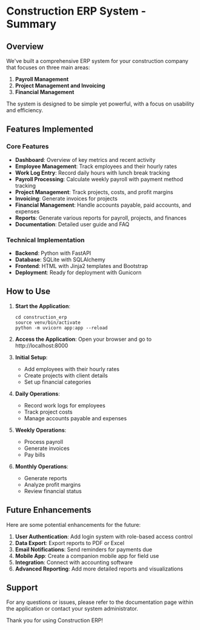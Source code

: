 # Construction ERP System - Summary

## Overview

We've built a comprehensive ERP system for your construction company that focuses on three main areas:

1. **Payroll Management**
2. **Project Management and Invoicing**
3. **Financial Management**

The system is designed to be simple yet powerful, with a focus on usability and efficiency.

## Features Implemented

### Core Features

- **Dashboard**: Overview of key metrics and recent activity
- **Employee Management**: Track employees and their hourly rates
- **Work Log Entry**: Record daily hours with lunch break tracking
- **Payroll Processing**: Calculate weekly payroll with payment method tracking
- **Project Management**: Track projects, costs, and profit margins
- **Invoicing**: Generate invoices for projects
- **Financial Management**: Handle accounts payable, paid accounts, and expenses
- **Reports**: Generate various reports for payroll, projects, and finances
- **Documentation**: Detailed user guide and FAQ

### Technical Implementation

- **Backend**: Python with FastAPI
- **Database**: SQLite with SQLAlchemy
- **Frontend**: HTML with Jinja2 templates and Bootstrap
- **Deployment**: Ready for deployment with Gunicorn

## How to Use

1. **Start the Application**:
   ```
   cd construction_erp
   source venv/bin/activate
   python -m uvicorn app:app --reload
   ```

2. **Access the Application**:
   Open your browser and go to http://localhost:8000

3. **Initial Setup**:
   - Add employees with their hourly rates
   - Create projects with client details
   - Set up financial categories

4. **Daily Operations**:
   - Record work logs for employees
   - Track project costs
   - Manage accounts payable and expenses

5. **Weekly Operations**:
   - Process payroll
   - Generate invoices
   - Pay bills

6. **Monthly Operations**:
   - Generate reports
   - Analyze profit margins
   - Review financial status

## Future Enhancements

Here are some potential enhancements for the future:

1. **User Authentication**: Add login system with role-based access control
2. **Data Export**: Export reports to PDF or Excel
3. **Email Notifications**: Send reminders for payments due
4. **Mobile App**: Create a companion mobile app for field use
5. **Integration**: Connect with accounting software
6. **Advanced Reporting**: Add more detailed reports and visualizations

## Support

For any questions or issues, please refer to the documentation page within the application or contact your system administrator.

Thank you for using Construction ERP!
